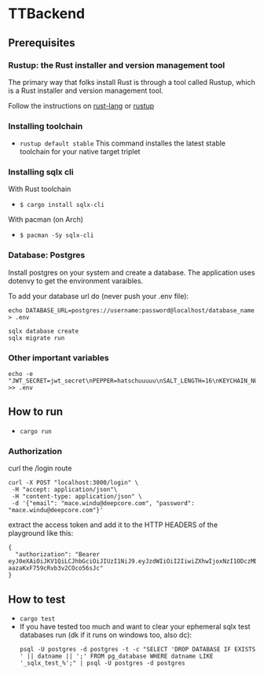 # TTBackend

## Prerequisites

### Rustup: the Rust installer and version management tool

The primary way that folks install Rust is through a tool called Rustup, which is a Rust installer and version management tool.

Follow the instructions on [rust-lang](https://www.rust-lang.org/learn/get-started) or [rustup](https://rustup.rs/)

### Installing toolchain

- ```rustup default stable```
This command installes the latest stable toolchain for your native target triplet

### Installing sqlx cli

With Rust toolchain
- ```$ cargo install sqlx-cli```

With pacman (on Arch)
- ```$ pacman -Sy sqlx-cli```

### Database: Postgres

Install postgres on your system and create a database.
The application uses dotenvy to get the environment varaibles.

To add your database url do (never push your .env file):

```
echo DATABASE_URL=postgres://username:password@localhost/database_name > .env
```

```
sqlx database create
sqlx migrate run
```

### Other important variables
```
echo -e "JWT_SECRET=jwt_secret\nPEPPER=hatschuuuuu\nSALT_LENGTH=16\nKEYCHAIN_NUMBER=42" >> .env
```

## How to run

- ```cargo run```

### Authorization
curl the /login route
```
curl -X POST "localhost:3000/login" \
 -H "accept: application/json"\
 -H "content-type: application/json" \
 -d '{"email": "mace.windu@deepcore.com", "password": "mace.windu@deepcore.com"}'
```

extract the access token and add it to the HTTP HEADERS of the playground like this:
```
{
  "authorization": "Bearer eyJ0eXAiOiJKV1QiLCJhbGciOiJIUzI1NiJ9.eyJzdWIiOiI2IiwiZXhwIjoxNzI1ODczMDM5fQ.2pijrAlk9IyMXKQE-aazaKxF759cRvb3v2COco56sJc"
}
```

## How to test

- ```cargo test```
- If you have tested too much and want to clear your ephemeral sqlx test databases run (dk if it runs on windows too, also dc):
  ```
  psql -U postgres -d postgres -t -c "SELECT 'DROP DATABASE IF EXISTS ' || datname || ';' FROM pg_database WHERE datname LIKE '_sqlx_test_%';" | psql -U postgres -d postgres
  ```

